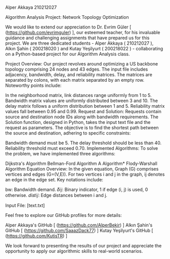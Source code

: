 Alper Akkaya 210212027 

Algorithm Analysis Project: 
Network Topology Optimization

We would like to extend our appreciation to Dr. Evrim Güler [  (https://github.com/evrimguler) ], our esteemed teacher, for his invaluable guidance and challenging assignments that have prepared us for this project. We are three dedicated students - Alper Akkaya ( 210212027 ), Alkın Şahin ( 200218020 ) and Kutay Yeşilyurt ( 200218022 ) - collaborating on a Python-based project for our Algorithm Analysis class.

Project Overview:
Our project revolves around optimizing a US backbone topology comprising 24 nodes and 43 edges. The input file includes adjacency, bandwidth, delay, and reliability matrices. The matrices are separated by colons, with each matrix separated by an empty row. Noteworthy points include:

In the neighborhood matrix, link distances range uniformly from 1 to 5.
Bandwidth matrix values are uniformly distributed between 3 and 10.
The delay matrix follows a uniform distribution between 1 and 5.
Reliability matrix values fall between 0.95 and 0.99.
Request and Solution:
Requests contain source and destination node IDs along with bandwidth requirements. The Solution function, designed in Python, takes the input text file and the request as parameters. The objective is to find the shortest path between the source and destination, adhering to specific constraints:

Bandwidth demand must be 5.
The delay threshold should be less than 40.
Reliability threshold must exceed 0.70.
Implemented Algorithms:
To solve the problem, we have implemented three algorithms:

Dijkstra's Algorithm
Bellman-Ford Algorithm
A Algorithm*
Flody-Warshall Algorithm
Equation Overview:
In the given equation, Graph (G) comprises vertices and edges (G=(V,E)). For two vertices i and j in the graph, ij denotes an edge in the edge set. Key notations include:

bw: Bandwidth demand.
𝛿𝑖𝑗: Binary indicator, 1 if edge (i, j) is used, 0 otherwise.
𝑑𝑖𝑠𝑡𝑖𝑗: Edge distances between i and j.

Input File:
[text.txt]

Feel free to explore our GitHub profiles for more details:

Alper Akkaya's GitHub [ (https://github.com/AlperBekir) ]
Alkın Şahin's GitHub [ (https://github.com/SaaazDack77) ]
Kutay Yeşilyurt's GitHub [ (https://github.com/KutisTR) ]

We look forward to presenting the results of our project and appreciate the opportunity to apply our algorithmic skills to real-world scenarios.
